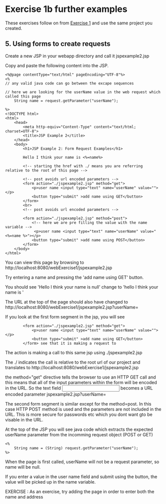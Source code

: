 # Exercise 1b further examples

These exercises follow on from [Exercise 1](../session2/Exercise1.md) and use the same project you created.

## 5. Using forms to create requests

Create a new JSP in your webapp directory and call it jspexample2.jsp

Copy and paste the following content into the JSP.

```
<%@page contentType="text/html" pageEncoding="UTF-8"%>
<%
// any valid java code can go between the excape sequences

// here we are looking for the userName value in the web request which called this page
    String name = request.getParameter("userName");

%>
<!DOCTYPE html>
<html>
    <head>
        <meta http-equiv="Content-Type" content="text/html; charset=UTF-8">
        <title>JSP Example 2</title>
    </head>
    <body>
        <h1>JSP Example 2: Form Request Examples</h1>

        Hello I think your name is <%=name%>

        <!-- starting the href with ./ means you are referring relative to the root of this page -->

        <!-- post avoids url encoded parameters -->
        <form action="./jspexample2.jsp" method="get">
            <p>user name <input type="text" name="userName" value=""></p>
            <button type="submit" >add name using GET</button>
        </form> 
        <br>
        <!-- post avoids url encoded parameters -->
        
        <form action="./jspexample2.jsp" method="post">
            <!-- here we are pre filling the value with the name variable -->
             <p>user name <input type="text" name="userName" value="<%=name %>"></p>
            <button type="submit" >add name using POST</button>
        </form> 
    </body>
</html>

```

You can view this page by browsing to http://localhost:8080/webExercise1/jspexample2.jsp

Try entering a name and pressing the 'add name using GET' button.

You should see 'Hello I think your name is null' change to 'hello I think your name is <your name>'

The URL at the top of the page should also have changed to http://localhost:8080/webExercise1/jspexample2.jsp?userName=<your name>

If you look at the first form segment in the jsp, you will see
```
        <form action="./jspexample2.jsp" method="get">
            <p>user name <input type="text" name="userName" value=""></p>
            <button type="submit" >add name using GET</button>
        </form> see that it is making a request to 
```
The action is making a call to this same jsp using ./jspexample2.jsp 

The ./ indicates the call is relative to the root url of our project and translates to http://localhost:8080/webExercise1/jspexample2.jsp

the method="get" directive tells the browser to use an HTTP GET call and this means that all of the input parameters within the form will be encoded in the URL.
So the text field <input type="text" name="userName"> becomes a URL encoded parameter jspexample2.jsp?userName=<your name>

The second form segment is similar except for the method=post.
In this case HTTP POST method is used and the parameters are not included in the URL. 
This is more secure for passwords etc which you dont want gto be visable in the URL.

At the top of the JSP you will see java code which extracts the expected userName parameter from the incomming request object (POST or GET)
```
<%
    String name = (String) request.getParameter("userName");
%>
````
When the page is first called, userName will not be a request parameter, so name will be null.

If you enter a value in the user name field and submit using the button, the value will be picked up in the name variable.

EXERCISE : As an exercise, try adding the page in order to enter both the name and address




